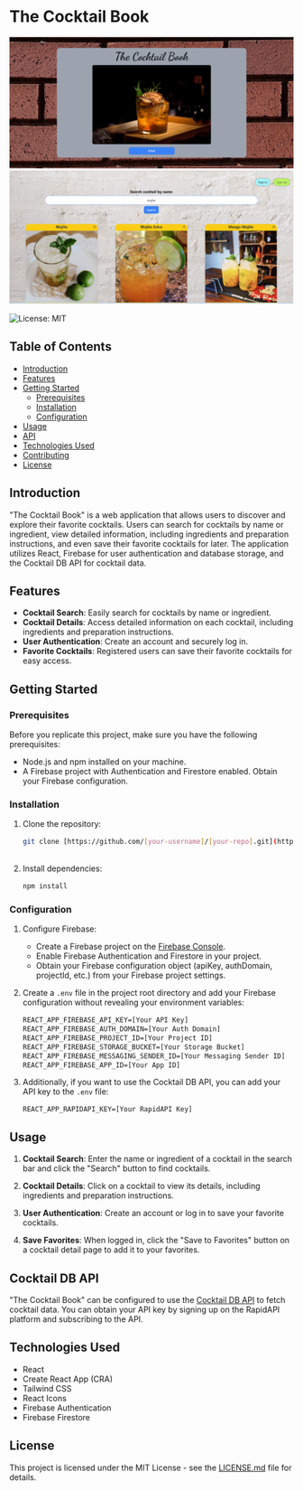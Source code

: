 # The Cocktail Book

![Screenshot](/src/assets/images/screenshot1.png)
![Screenshot2](/src/assets/images/screenshot2.png)




![License: MIT](https://img.shields.io/badge/License-MIT-blue.svg)

## Table of Contents

- [Introduction](#introduction)
- [Features](#features)
- [Getting Started](#getting-started)
  - [Prerequisites](#prerequisites)
  - [Installation](#installation)
  - [Configuration](#configuration)
- [Usage](#usage)
- [API](#cocktail-db-api)
- [Technologies Used](#technologies-used)
- [Contributing](#contributing)
- [License](#license)

## Introduction

"The Cocktail Book" is a web application that allows users to discover and explore their favorite cocktails. Users can search for cocktails by name or ingredient, view detailed information, including ingredients and preparation instructions, and even save their favorite cocktails for later. The application utilizes React, Firebase for user authentication and database storage, and the Cocktail DB API for cocktail data.

## Features

- **Cocktail Search**: Easily search for cocktails by name or ingredient.
- **Cocktail Details**: Access detailed information on each cocktail, including ingredients and preparation instructions.
- **User Authentication**: Create an account and securely log in.
- **Favorite Cocktails**: Registered users can save their favorite cocktails for easy access.

## Getting Started

### Prerequisites

Before you replicate this project, make sure you have the following prerequisites:

- Node.js and npm installed on your machine.
- A Firebase project with Authentication and Firestore enabled. Obtain your Firebase configuration.

### Installation

1. Clone the repository:

   ```bash
   git clone [https://github.com/[your-username]/[your-repo].git](https://github.com/GeorgiosDev/cocktail-book/blob/main/README.md)
  
   ```

2. Install dependencies:

   ```bash
   npm install
   ```

### Configuration

1. Configure Firebase:
   - Create a Firebase project on the [Firebase Console](https://console.firebase.google.com/).
   - Enable Firebase Authentication and Firestore in your project.
   - Obtain your Firebase configuration object (apiKey, authDomain, projectId, etc.) from your Firebase project settings.

2. Create a `.env` file in the project root directory and add your Firebase configuration without revealing your environment variables:

   ```env
   REACT_APP_FIREBASE_API_KEY=[Your API Key]
   REACT_APP_FIREBASE_AUTH_DOMAIN=[Your Auth Domain]
   REACT_APP_FIREBASE_PROJECT_ID=[Your Project ID]
   REACT_APP_FIREBASE_STORAGE_BUCKET=[Your Storage Bucket]
   REACT_APP_FIREBASE_MESSAGING_SENDER_ID=[Your Messaging Sender ID]
   REACT_APP_FIREBASE_APP_ID=[Your App ID]
   ```

3. Additionally, if you want to use the Cocktail DB API, you can add your API key to the `.env` file:

   ```env
   REACT_APP_RAPIDAPI_KEY=[Your RapidAPI Key]
   ```

## Usage

1. **Cocktail Search**: Enter the name or ingredient of a cocktail in the search bar and click the "Search" button to find cocktails.

2. **Cocktail Details**: Click on a cocktail to view its details, including ingredients and preparation instructions.

3. **User Authentication**: Create an account or log in to save your favorite cocktails.

4. **Save Favorites**: When logged in, click the "Save to Favorites" button on a cocktail detail page to add it to your favorites.

## Cocktail DB API

"The Cocktail Book" can be configured to use the [Cocktail DB API](https://rapidapi.com/thecocktaildb/api/the-cocktail-db) to fetch cocktail data. You can obtain your API key by signing up on the RapidAPI platform and subscribing to the API.

## Technologies Used

- React
- Create React App (CRA)
- Tailwind CSS
- React Icons
- Firebase Authentication
- Firebase Firestore


## License

This project is licensed under the MIT License - see the [LICENSE.md](LICENSE.md) file for details.
